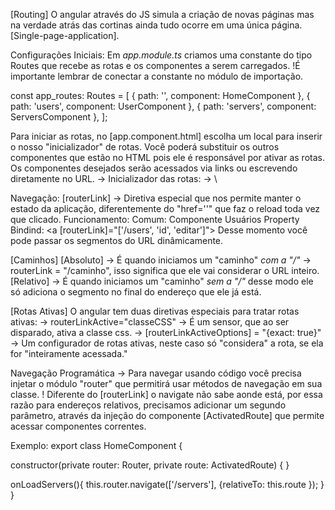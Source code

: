 [Routing] O angular através do JS simula a criação de novas páginas mas na verdade atrás das cortinas ainda tudo ocorre em uma única página. [Single-page-application].

Configurações Iniciais:
Em _app.module.ts_ criamos uma constante do tipo Routes que recebe as rotas e os componentes a serem carregados.
!É importante lembrar de conectar a constante no módulo de importação.

const app_routes: Routes = [
  { path: '', component: HomeComponent },
  { path: 'users', component: UserComponent },
  { path: 'servers', component: ServersComponent },
];


Para iniciar as rotas, no [app.component.html] escolha um local para inserir o nosso "inicializador" de rotas.
Você poderá substituir os outros componentes que estão no HTML pois ele é responsável por ativar as rotas.
Os componentes desejados serão acessados via links ou escrevendo diretamente no URL.
→ Inicializador das rotas:
→ <router-outlet></router-outlet>\

Navegação:
[routerLink] → Diretiva especial que nos permite manter o estado da aplicação, diferentemente do "href=''" que faz o reload toda vez que clicado.
Funcionamento: 
Comum: <a routerLink="users">Componente Usuários</a>
Property Bindind: <a [routerLink]="['/users', 'id', 'editar']"> Desse momento você pode passar os segmentos do URL dinâmicamente.

[Caminhos]
[Absoluto] → É quando iniciamos um "caminho" _com a "/"_ → routerLink = "/caminho", isso significa que ele vai considerar o URL inteiro.
[Relativo] → É quando iniciamos um "caminho" _sem a "/"_ desse modo ele só adiciona o segmento no final do endereço que ele já está.


[Rotas Ativas] O angular tem duas diretivas especiais para tratar rotas ativas:
→ routerLinkActive="classeCSS" → É um sensor, que ao ser disparado, ativa a classe css. 
→ [routerLinkActiveOptions] = "{exact: true}" → Um configurador de rotas ativas, neste caso só "considera" a rota, se ela for "inteiramente acessada."


Navegação Programática
→ Para navegar usando código você precisa injetar o módulo "router" que permitirá usar métodos de navegação em sua classe.
! Diferente do [routerLink] o navigate não sabe aonde está, por essa razão para endereços relativos, precisamos adicionar um segundo parâmetro, através da injeção do componente
[ActivatedRoute] que permite acessar componentes correntes.

Exemplo:
export class HomeComponent {

  constructor(private router: Router, private route: ActivatedRoute) { }

  onLoadServers(){
    this.router.navigate(['/servers'], {relativeTo: this.route });
  }
}


